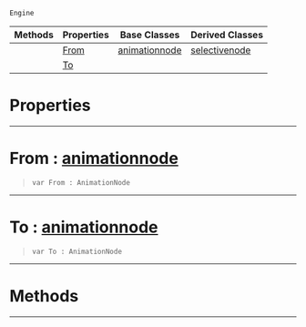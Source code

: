  `Engine`

|Methods|Properties|Base Classes|Derived Classes|
|---|---|---|---|
| |[ From](https://github.com/PlasmaEngine/PlasmaDocs/blob/master/code_reference/class_reference/dualblendselectivenode.markdown#from-plasma-engine-documen)|[animationnode](https://github.com/PlasmaEngine/PlasmaDocs/blob/master/code_reference/class_reference/animationnode.markdown)|[selectivenode](https://github.com/PlasmaEngine/PlasmaDocs/blob/master/code_reference/class_reference/selectivenode.markdown)|
| |[ To](https://github.com/PlasmaEngine/PlasmaDocs/blob/master/code_reference/class_reference/dualblendselectivenode.markdown#to-plasma-engine-documenta)| | |


 #  Properties


---  
 #  From : [animationnode](https://github.com/PlasmaEngine/PlasmaDocs/blob/master/code_reference/class_reference/animationnode.markdown)

> 
> ``` lang=cpp, name=Lightning
> var From : AnimationNode


---  
 #  To : [animationnode](https://github.com/PlasmaEngine/PlasmaDocs/blob/master/code_reference/class_reference/animationnode.markdown)

> 
> ``` lang=cpp, name=Lightning
> var To : AnimationNode


---  
 #  Methods


---  
 

 